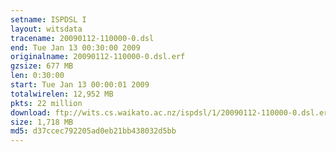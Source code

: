 ```yaml
---
setname: ISPDSL I
layout: witsdata
tracename: 20090112-110000-0.dsl
end: Tue Jan 13 00:30:00 2009
originalname: 20090112-110000-0.dsl.erf
gzsize: 677 MB
len: 0:30:00
start: Tue Jan 13 00:00:01 2009
totalwirelen: 12,952 MB
pkts: 22 million
download: ftp://wits.cs.waikato.ac.nz/ispdsl/1/20090112-110000-0.dsl.erf.gz
size: 1,718 MB
md5: d37ccec792205ad0eb21bb438032d5bb
---
```

